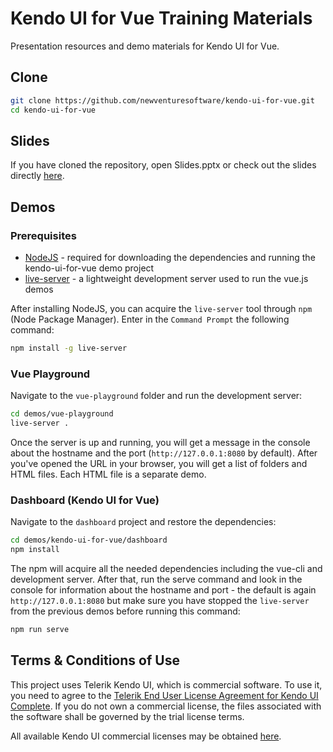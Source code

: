 # Kendo UI for Vue Training Materials
Presentation resources and demo materials for Kendo UI for Vue.

## Clone
```bash
git clone https://github.com/newventuresoftware/kendo-ui-for-vue.git
cd kendo-ui-for-vue
```

## Slides
If you have cloned the repository, open Slides.pptx or check out the slides directly [here](https://1drv.ms/p/s!Ag88TW7Y89tw8z72q5Yl1CpPVRm6).

## Demos

### Prerequisites

* [NodeJS](https://nodejs.org/en/) - required for downloading the dependencies and running the kendo-ui-for-vue demo project
* [live-server](https://www.npmjs.com/package/live-server) - a lightweight development server used to run the vue.js demos

After installing NodeJS, you can acquire the `live-server` tool through `npm` (Node Package Manager). Enter in the `Command Prompt` the following command:

```bash
npm install -g live-server
```

### Vue Playground

Navigate to the `vue-playground` folder and run the development server:

```bash
cd demos/vue-playground
live-server .
```
Once the server is up and running, you will get a message in the console about the hostname and the port (`http://127.0.0.1:8080` by default).
After you've opened the URL in your browser, you will get a list of folders and HTML files. Each HTML file is a separate demo.

### Dashboard (Kendo UI for Vue)

Navigate to the `dashboard` project and restore the dependencies:

```bash
cd demos/kendo-ui-for-vue/dashboard
npm install
```

The npm will acquire all the needed dependencies including the vue-cli and development server. After that, run the serve command and look in the console for information about the hostname and port - the default is again `http://127.0.0.1:8080` but make sure you have stopped the `live-server` from the previous demos before running this command:

```bash
npm run serve
```

## Terms & Conditions of Use

This project uses Telerik Kendo UI, which is commercial software. To use it, you need to agree to the [Telerik End User License Agreement for Kendo UI Complete](https://www.telerik.com/purchase/license-agreement/kendo-ui). If you do not own a commercial license, the files associated with the software shall be governed by the trial license terms.

All available Kendo UI commercial licenses may be obtained [here](http://www.telerik.com/purchase/kendo-ui).
